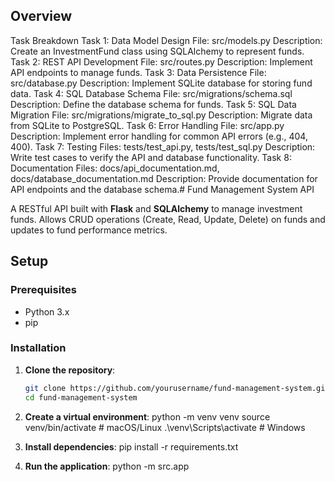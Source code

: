 ## Overview

Task Breakdown
Task 1: Data Model Design
File: src/models.py
Description: Create an InvestmentFund class using SQLAlchemy to represent funds.
Task 2: REST API Development
File: src/routes.py
Description: Implement API endpoints to manage funds.
Task 3: Data Persistence
File: src/database.py
Description: Implement SQLite database for storing fund data.
Task 4: SQL Database Schema
File: src/migrations/schema.sql
Description: Define the database schema for funds.
Task 5: SQL Data Migration
File: src/migrations/migrate_to_sql.py
Description: Migrate data from SQLite to PostgreSQL.
Task 6: Error Handling
File: src/app.py
Description: Implement error handling for common API errors (e.g., 404, 400).
Task 7: Testing
Files: tests/test_api.py, tests/test_sql.py
Description: Write test cases to verify the API and database functionality.
Task 8: Documentation
Files: docs/api_documentation.md, docs/database_documentation.md
Description: Provide documentation for API endpoints and the database schema.# Fund Management System API

A RESTful API built with **Flask** and **SQLAlchemy** to manage investment funds. Allows CRUD operations (Create, Read, Update, Delete) on funds and updates to fund performance metrics.

## Setup

### Prerequisites

- Python 3.x
- pip

### Installation

1. **Clone the repository**:

   ```bash
   git clone https://github.com/yourusername/fund-management-system.git
   cd fund-management-system

   ```

2. **Create a virtual environment**:
   python -m venv venv
   source venv/bin/activate # macOS/Linux
   .\venv\Scripts\activate # Windows

3. **Install dependencies**:
   pip install -r requirements.txt

4. **Run the application**:
   python -m src.app
